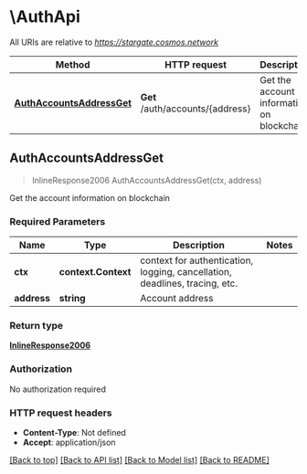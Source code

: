 # \AuthApi

All URIs are relative to *https://stargate.cosmos.network*

Method | HTTP request | Description
------------- | ------------- | -------------
[**AuthAccountsAddressGet**](AuthApi.md#AuthAccountsAddressGet) | **Get** /auth/accounts/{address} | Get the account information on blockchain



## AuthAccountsAddressGet

> InlineResponse2006 AuthAccountsAddressGet(ctx, address)

Get the account information on blockchain

### Required Parameters


Name | Type | Description  | Notes
------------- | ------------- | ------------- | -------------
**ctx** | **context.Context** | context for authentication, logging, cancellation, deadlines, tracing, etc.
**address** | **string**| Account address | 

### Return type

[**InlineResponse2006**](inline_response_200_6.md)

### Authorization

No authorization required

### HTTP request headers

- **Content-Type**: Not defined
- **Accept**: application/json

[[Back to top]](#) [[Back to API list]](../README.md#documentation-for-api-endpoints)
[[Back to Model list]](../README.md#documentation-for-models)
[[Back to README]](../README.md)

